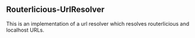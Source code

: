 ## Routerlicious-UrlResolver

This is an implementation of a url resolver which resolves routerlicious and localhost URLs.
